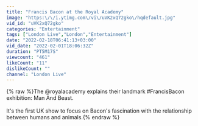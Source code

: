 ```yaml
---
title: "Francis Bacon at the Royal Academy"
image: "https:\/\/i.ytimg.com\/vi\/uVK2xQ72gko\/hqdefault.jpg"
vid_id: "uVK2xQ72gko"
categories: "Entertainment"
tags: ["London Live","London","Entertainment"]
date: "2022-02-18T06:41:13+03:00"
vid_date: "2022-02-01T18:06:32Z"
duration: "PT5M17S"
viewcount: "461"
likeCount: "11"
dislikeCount: ""
channel: "London Live"
---
```

{% raw %}The @royalacademy explains their landmark #FrancisBacon exhibition: Man And Beast.<br /><br />It's the first UK show to focus on Bacon's fascination with the relationship between humans and animals.{% endraw %}
